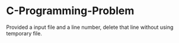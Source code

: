 # C-Programming-Problem
Provided a input file and a line number, delete that line without using temporary file. 
